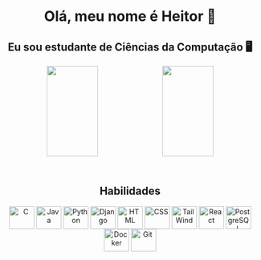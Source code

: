 <div align="center">
    <h1> Olá, meu nome é Heitor 👋</h1>
    <h2> Eu sou estudante de Ciências da Computação 🖥️</h2>
</div>
<div align="center">
  <img height="180em" width="45%" src="https://github-readme-stats.vercel.app/api?username=heitorbrrt1&show_icons=true&theme=gotham&include_all_commits=true&count_private=true"/>
  <img height="180em" width="45%" src="https://github-readme-stats.vercel.app/api/top-langs/?username=heitorbrrt1&layout=compact&langs_count=7&theme=gotham"/>
</div>
<div align="center">
    <h2> 
        <br> Habilidades 
    </h2>
    <p>
    <img align="center" alt="C" height="45" width="50" src="https://cdn.jsdelivr.net/gh/devicons/devicon/icons/c/c-original.svg" />
    <img align="center" alt="Java" height="45" width="50" src="https://cdn.jsdelivr.net/gh/devicons/devicon/icons/java/java-original.svg" />
    <img align="center" alt="Python" height="45" width="50" src="https://cdn.jsdelivr.net/gh/devicons/devicon/icons/python/python-original.svg" />
    <img align="center" alt="Django" height="45" width="50" src="https://cdn.jsdelivr.net/gh/devicons/devicon/icons/django/django-plain.svg" />
    <img align="center" alt="HTML" height="45" width="50" src="https://cdn.jsdelivr.net/gh/devicons/devicon/icons/html5/html5-original.svg" />
    <img align="center" alt="CSS" height="45" width="50" src="https://cdn.jsdelivr.net/gh/devicons/devicon/icons/css3/css3-original.svg" />
    <img align="center" alt="TailWind" height="45" width="50" src="https://cdn.jsdelivr.net/gh/devicons/devicon/icons/tailwindcss/tailwindcss-plain.svg" />
    <img align="center" alt="React" height="45" width="50" src="https://cdn.jsdelivr.net/gh/devicons/devicon/icons/react/react-original.svg" />
    <img align="center" alt="PostgreSQL" height="45" width="50" src="https://cdn.jsdelivr.net/gh/devicons/devicon/icons/postgresql/postgresql-original-wordmark.svg" />
    <img align="center" alt="Docker" height="45" width="50" src="https://cdn.jsdelivr.net/gh/devicons/devicon/icons/docker/docker-original.svg"/>
    <img align="center" alt="Git" height="45" width="50" src="https://cdn.jsdelivr.net/gh/devicons/devicon/icons/git/git-original.svg" />
    </p>
</div>
